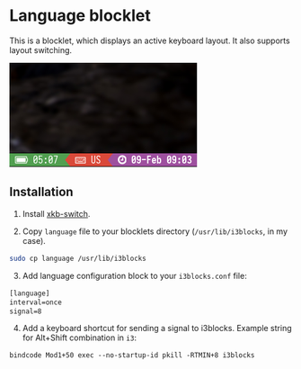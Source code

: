 # Language blocklet

This is a blocklet, which displays an active keyboard layout. It also supports layout switching.

![Screenshot](screen.png)

## Installation

1. Install [xkb-switch](https://github.com/ierton/xkb-switch).

2. Copy `language` file to your blocklets directory (`/usr/lib/i3blocks`, in my case).

```bash
sudo cp language /usr/lib/i3blocks
```

3. Add language configuration block to your `i3blocks.conf` file:

```
[language]
interval=once
signal=8
```

4. Add a keyboard shortcut for sending a signal to i3blocks. Example string for Alt+Shift combination in `i3`:

```
bindcode Mod1+50 exec --no-startup-id pkill -RTMIN+8 i3blocks
```
